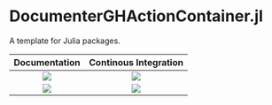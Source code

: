 # DocumenterGHActionContainer.jl

A template for Julia packages.

| **Documentation** | **Continous Integration** |
|:-----------------:|:-------------------------:|
| [![][ddi]][ddu]   | [![][bsi]][bsu]           |
| [![][li]][lu]     | [![][cci]][ccu]           |

[bsi]: https://github.com/Nosferican/DocumenterGHActionContainer.jl/workflows/CI/badge.svg
[bsu]: https://github.com/Nosferican/DocumenterGHActionContainer.jl/actions?workflow=CI
[cci]: https://codecov.io/gh/Nosferican/DocumenterGHActionContainer.jl/branch/master/graph/badge.svg
[ccu]: https://codecov.io/gh/Nosferican/DocumenterGHActionContainer.jl
[ddi]: https://img.shields.io/badge/docs-dev-blue?style=plastic
[ddu]: https://nosferican.github.io/DocumenterGHActionContainer.jl/dev/
[li]: https://img.shields.io/github/license/Nosferican/DocumenterGHActionContainer.jl?style=plastic
[lu]: https://tldrlegal.com/license/-isc-license
